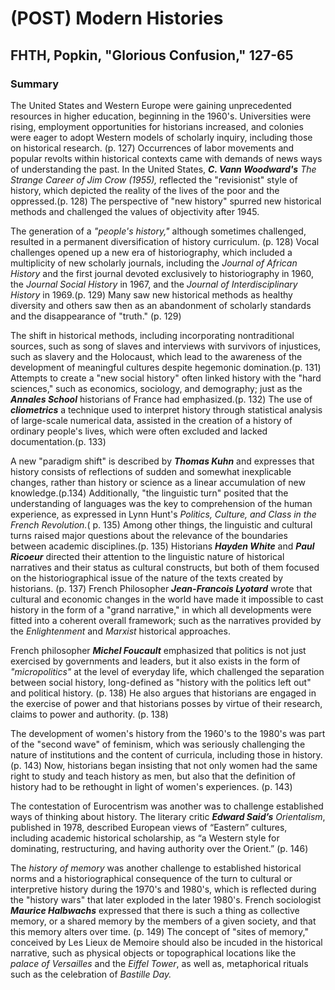 # (POST) Modern Histories

## FHTH, Popkin, "Glorious Confusion," 127-65

### Summary

The United States and Western Europe were gaining unprecedented resources in higher education, beginning in the 1960's. Universities were rising, employment opportunities for historians increased, and colonies were eager to adopt Western models of scholarly inquiry, including those on historical research. (p. 127) Occurrences of labor movements and popular revolts within historical contexts came with demands of news ways of understanding the past. In the United States, **_C. Vann Woodward's_** *The Strange Career of Jim Crow (1955),* reflected the "revisionist" style of history, which depicted the reality of the lives of the poor and the oppressed.(p. 128) The perspective of "new history" spurred new historical methods and challenged the values of objectivity after 1945.

The generation of a *"people's history,"* although sometimes challenged, resulted in a permanent diversification of history curriculum. (p. 128) Vocal challenges opened up a new era of historiography, which included a multiplicity of new scholarly journals, including the *Journal of African History* and the first journal devoted exclusively to historiography in 1960, the *Journal Social History* in 1967, and the *Journal of Interdisciplinary History* in 1969.(p. 129) Many saw new historical methods as healthy diversity and others saw then as an abandonment of scholarly standards and the disappearance of "truth." (p. 129)

The shift in historical methods, including incorporating nontraditional sources, such as song of slaves and interviews with survivors of injustices, such as slavery and the Holocaust, which lead to the awareness of the development of meaningful cultures despite hegemonic domination.(p. 131) Attempts to create a "new social history" often linked history with the "hard sciences," such as economics, sociology, and demography; just as the **_Annales School_** historians of France had emphasized.(p. 132) The use of **_cliometrics_** a technique used to interpret history through statistical analysis of large-scale numerical data, assisted in the creation of a history of ordinary people's lives, which were often excluded and lacked documentation.(p. 133)

A new "paradigm shift" is described by **_Thomas Kuhn_** and expresses that history consists of reflections of sudden and somewhat inexplicable changes, rather than history or science as a linear accumulation of new knowledge.(p.134) Additionally, "the linguistic turn" posited that the understanding of languages was the key to comprehension of the human experience, as expressed in Lynn Hunt's *Politics, Culture, and Class in the French Revolution.*( p. 135) Among other things, the linguistic and cultural turns raised major questions about the relevance of the boundaries between academic disciplines.(p. 135) Historians **_Hayden White_** and **_Paul Ricoeur_** directed their attention to the linguistic nature of historical narratives and their status as cultural constructs, but both of them focused on the historiographical issue of the nature of the texts created by historians. (p. 137) French Philosopher **_Jean-Francois Lyotard_** wrote that cultural and economic changes in the world have made it impossible to cast history in the form of a "grand narrative," in which all developments were fitted into a coherent overall framework; such as the narratives provided by the *Enlightenment* and *Marxist* historical approaches.

French philosopher **_Michel Foucault_** emphasized that politics is not just exercised by governments and leaders, but it also exists in the form of *"micropolitics"* at the level of everyday life, which challenged the separation between social history, long-defined as "history with the politics left out" and political history. (p. 138) He also argues that historians are engaged in the exercise of power and that historians posses by virtue of their research, claims to power and authority. (p. 138)

The development of women's history from the 1960's to the 1980's was part of the "second wave" of feminism, which was seriously challenging the nature of institutions and the content of curricula, including those in history.(p. 143) Now, historians began insisting that not only women had the same right to study and teach history as men, but also that the definition of history had to be rethought in light of women's experiences. (p. 143)

The contestation of Eurocentrism was another was to challenge established ways of thinking about history. The literary critic **_Edward Said’s_** *Orientalism*, published in 1978, described European views of “Eastern” cultures, including academic historical scholarship, as “a Western style for dominating, restructuring, and having authority over the Orient.”
 (p. 146)

The *history of memory* was another challenge to established historical norms and a historiographical consequence of the turn to cultural or interpretive history during the 1970's and 1980's, which is reflected during the "history wars" that later exploded in the later 1980's. French sociologist **_Maurice Halbwachs_** expressed that there is such a thing as collective memory, or a shared memory by the members of a given society, and that this memory alters over time. (p. 149) The concept of "sites of memory," conceived by Les Lieux de Memoire should also be incuded in the historical narrative, such as physical objects or topographical locations like the *palace of Versailles* and the *Eiffel Tower*, as well as, metaphorical rituals such as the celebration of *Bastille Day.* 
